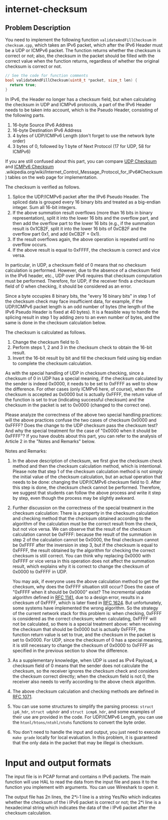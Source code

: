 # internet-checksum

## Problem Description

You need to implement the following function `validateAndFillChecksum` in `checksum.cpp`, which takes an IPv6 packet, which after the IPv6 Header must be a UDP or ICMPv6 packet. The function returns whether the checksum is correct or not; also, the checksum in the packet should be filled with the correct value when the function returns, regardless of whether the original checksum is correct or not.

```cpp
// See the code for function comments
bool validateAndFillChecksum(uint8_t *packet, size_t len) {
  return true;
}
```

In IPv6, the Header no longer has a checksum field, but when calculating the checksum in UDP and ICMPv6 protocols, a part of the IPv6 Header needs to be taken into account, which is the Pseudo Header, consisting of the following parts.

1. 16-byte Source IPv6 Address
2. 16-byte Destination IPv6 Address
3. 4 bytes of UDP/ICMPv6 Length (don't forget to use the network byte order)
4. 3 bytes of 0, followed by 1 byte of Next Protocol (17 for UDP, 58 for ICMPv6)

If you are still confused about this part, you can compare [UDP Checksum](https://en.wikipedia.org/wiki/User_Datagram_Protocol#IPv6_pseudo_header) and [ICMPv6 Checksum](https://en) .wikipedia.org/wiki/Internet_Control_Message_Protocol_for_IPv6#Checksum) tables on the web page for implementation.

The checksum is verified as follows.

1. Splice the UDP/ICMPv6 packet after the IPv6 Pseudo Header. The spliced data is grouped every 16 binary bits and treated as a big-endian integer. Sum all 16-bit integers.
2. If the above summation result overflows (more than 16 bits in binary representation), split it into the lower 16 bits and the overflow part, and then add the overflow part to the lower 16 bits (e.g., if the summation result is 0x1CB2F, split it into the lower 16 bits of 0xCB2F and the overflow part 0x1, and add 0xCB2F + 0x1).
3. If the result overflows again, the above operation is repeated until no overflow occurs.
4. If the above result is equal to 0xFFFF, the checksum is correct and vice versa.

In particular, in UDP, a checksum field of 0 means that no checksum calculation is performed. However, due to the absence of a checksum field in the IPv6 header, etc., UDP over IPv6 requires that checksum computation must be performed. Therefore, for UDP, if the receiver finds a checksum field of 0 when checking, it should be considered as an error.

Since a byte occupies 8 binary bits, the "every 16 binary bits" in step 1 of the checksum check may face insufficient data, for example, if the UDP/ICMPv6 packet length is an odd number of bytes (the length of the IPv6 Pseudo Header is fixed at 40 bytes). It is a feasible way to handle the splicing result in step 1 by adding zero to an even number of bytes, and the same is done in the checksum calculation below.

The checksum is calculated as follows.

1. Change the checksum field to 0.
2. Perform steps 1, 2 and 3 in the checksum check to obtain the 16-bit result.
3. Invert the 16-bit result by bit and fill the checksum field using big endian to complete the checksum calculation.

As with the special handling of UDP in checksum checking, since a checksum of 0 in UDP has a special meaning, if the checksum calculated by the sender is indeed 0x0000, it needs to be set to 0xFFFF as well to show the difference. For other cases (only ICMPv6 here, of course), when the checksum is accepted as 0x0000 but is actually 0xFFFF, the return value of the function is set to true (indicating successful checksum) and the checksum in the packet is set to 0x0000 (changed to the correct one).

Please analyze the correctness of the above two special handling practices: will the above practices confuse the two cases of checksum 0x0000 and 0xFFFF? Does the change to the UDP checksum pass the checksum test? And why the special treatment for the case of "0x0000 when it should be 0xFFFF"? If you have doubts about this part, you can refer to the analysis of Article 2 in the "Notes and Remarks" below.

Notes and Remarks:

1. In the above description of checksum, we first give the checksum check method and then the checksum calculation method, which is intentional. Please note that step 1 of the checksum calculation method is not simply the initial value of the checksum calculation, but an actual operation that needs to be done: changing the UDP/ICMPv6 checksum field to 0. After this step is done, the checksum check cannot be performed. Therefore, we suggest that students can follow the above process and write it step by step, even though the process may be slightly awkward.

2. Further discussion on the correctness of the special treatment in the checksum calculation: There is a property in the checksum calculation and checking method that the checksum obtained according to the algorithm of the calculation must be the correct result from the check, but not vice versa. We can observe that the result of the checksum calculation cannot be 0xFFFF: because the result of the summation in step 2 of the calculation cannot be 0x0000, the final checksum cannot be 0xFFFF after the inversion in step 3, but if the checksum is equal to 0xFFFF, the result obtained by the algorithm for checking the correct checksum is still correct. You can think why replacing 0x0000 with 0xFFFF or vice versa in this operation does not affect the summation result, which explains why it is correct to change the checksum of 0x0000 to 0xFFFF in UDP.

   You may ask, if everyone uses the above calculation method to get the checksum, why does the 0xFFFF situation still occur? Does the case of "0xFFFF when it should be 0x0000" exist? The incremental update algorithm defined in [RFC 1141](https://datatracker.ietf.org/doc/html/rfc1141), due to a design error, results in a checksum of 0xFFFF, which is later fixed in [RFC 1624](https://datatracker.ietf.org/doc/html/rfc1624). But unfortunately, some systems have implemented the wrong algorithm. So the strategy of the current network stack for this problem is: when checking, 0xFFFF is considered as the correct checksum; when calculating, 0xFFFF will not be calculated, so there is a special treatment above: when receiving the checksum that should be 0x0000 but is actually 0xFFFF, the function return value is set to true, and the checksum in the packet is set to 0x0000. For UDP, since the checksum of 0 has a special meaning, it is still necessary to change the checksum of 0x0000 to 0xFFFF as specified in the previous section to show the difference.

3. As a supplementary knowledge, when UDP is used as IPv4 Payload, a checksum field of 0 means that the sender does not calculate the checksum, so the receiver ignores the checksum check and considers the checksum correct directly; when the checksum field is not 0, the receiver also needs to verify according to the above check algorithm.

4. The above checksum calculation and checking methods are defined in [RFC 1071](https://datatracker.ietf.org/doc/html/rfc1071).

5. You can use some structures to simplify the parsing process: `struct ip6_hdr`, `struct udphdr` and `struct icmp6_hdr`, and some examples of their use are provided in the code. For UDP/ICMPv6 Length, you can use the `htonl/htons/ntohl/ntohs` functions to convert the byte order.

6. You don't need to handle the input and output, you just need to execute `make grade` locally for local evaluation. In this problem, it is guaranteed that the only data in the packet that may be illegal is checksum.

# Input and output formats

The input file is in PCAP format and contains n IPv6 packets. The main function will use HAL to read the data from the input file and pass it to the function you implement with arguments. You can use Wireshark to open it.

The output file has 2n lines, the 2\*i-1 line is a string Yes/No which indicates whether the checksum of the i IPv6 packet is correct or not; the 2\*i line is a hexadecimal string which indicates the data of the i IPv6 packet after the checksum calculation.

